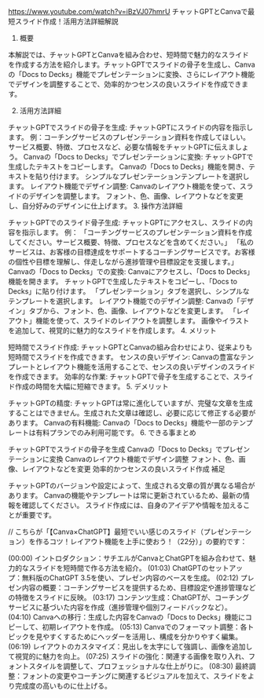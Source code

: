 https://www.youtube.com/watch?v=iBzVJ07hmrU
チャットGPTとCanvaで最短スライド作成！活用方法詳細解説
1. 概要

本解説では、チャットGPTとCanvaを組み合わせ、短時間で魅力的なスライドを作成する方法を紹介します。チャットGPTでスライドの骨子を生成し、Canvaの「Docs to Decks」機能でプレゼンテーションに変換、さらにレイアウト機能でデザインを調整することで、効率的かつセンスの良いスライドを作成できます。

2. 活用方法詳細

チャットGPTでスライドの骨子を生成:
チャットGPTにスライドの内容を指示します。
例：コーチングサービスのプレゼンテーション資料を作成してほしい。
サービス概要、特徴、プロセスなど、必要な情報をチャットGPTに伝えましょう。
Canvaの「Docs to Decks」でプレゼンテーションに変換:
チャットGPTで生成したテキストをコピーします。
Canvaの「Docs to Decks」機能を開き、テキストを貼り付けます。
シンプルなプレゼンテーションテンプレートを選択します。
レイアウト機能でデザイン調整:
Canvaのレイアウト機能を使って、スライドのデザインを調整します。
フォント、色、画像、レイアウトなどを変更し、自分好みのデザインに仕上げます。
3. 操作方法詳細

チャットGPTでのスライド骨子生成:
チャットGPTにアクセスし、スライドの内容を指示します。
例：
「コーチングサービスのプレゼンテーション資料を作成してください。サービス概要、特徴、プロセスなどを含めてください。」
「私のサービスは、お客様の目標達成をサポートするコーチングサービスです。お客様の個性や目標を理解し、伴走しながら進捗管理や目標設定を支援します。」
Canvaの「Docs to Decks」での変換:
Canvaにアクセスし、「Docs to Decks」機能を開きます。
チャットGPTで生成したテキストをコピーし、「Docs to Decks」に貼り付けます。
「プレゼンテーション」タブを選択し、シンプルなテンプレートを選択します。
レイアウト機能でのデザイン調整:
Canvaの「デザイン」タブから、フォント、色、画像、レイアウトなどを変更します。
「レイアウト」機能を使って、スライドのレイアウトを調整します。
画像やイラストを追加して、視覚的に魅力的なスライドを作成します。
4. メリット

短時間でスライド作成: チャットGPTとCanvaの組み合わせにより、従来よりも短時間でスライドを作成できます。
センスの良いデザイン: Canvaの豊富なテンプレートとレイアウト機能を活用することで、センスの良いデザインのスライドを作成できます。
効率的な作業: チャットGPTで骨子を生成することで、スライド作成の時間を大幅に短縮できます。
5. デメリット

チャットGPTの精度: チャットGPTは常に進化していますが、完璧な文章を生成することはできません。生成された文章は確認し、必要に応じて修正する必要があります。
Canvaの有料機能: Canvaの「Docs to Decks」機能や一部のテンプレートは有料プランでのみ利用可能です。
6. できる事まとめ

チャットGPTでスライドの骨子を生成
Canvaの「Docs to Decks」でプレゼンテーションに変換
Canvaのレイアウト機能でデザイン調整
フォント、色、画像、レイアウトなどを変更
効率的かつセンスの良いスライド作成
補足

チャットGPTのバージョンや設定によって、生成される文章の質が異なる場合があります。
Canvaの機能やテンプレートは常に更新されているため、最新の情報を確認してください。
スライド作成には、自身のアイデアや情報を加えることが重要です。


//
こちらが「【Canva×ChatGPT】最短でいい感じのスライド（プレゼンテーション）を作るコツ！レイアウト機能を上手に使おう！（22分）」の要約です：

(00:00) イントロダクション：サチエルがCanvaとChatGPTを組み合わせて、魅力的なスライドを短時間で作る方法を紹介。
(01:03) ChatGPTのセットアップ：無料版のChatGPT 3.5を使い、プレゼン内容のベースを生成。
(02:12) プレゼン内容の概要：コーチングサービスを提供するため、目標設定や進捗管理などの特徴をスライドに反映。
(03:17) コンテンツ生成：ChatGPTが、コーチングサービスに基づいた内容を作成（進捗管理や個別フィードバックなど）。
(04:10) Canvaへの移行：生成した内容をCanvaの「Docs to Decks」機能にコピーして、初期レイアウトを作成。
(05:13) Canvaでのフォーマット調整：各トピックを見やすくするためにヘッダーを活用し、構成を分かりやすく編集。
(06:19) レイアウトのカスタマイズ：見出しを太字にして強調し、画像を追加して視覚的に魅力を向上。
(07:25) スライドの強化：関連する画像を取り入れ、フォントスタイルを調整して、プロフェッショナルな仕上がりに。
(08:30) 最終調整：フォントの変更やコーチングに関連するビジュアルを加えて、スライドをより完成度の高いものに仕上げる。
